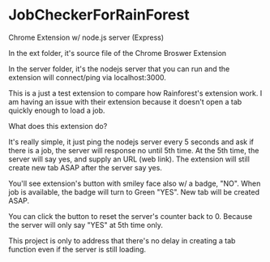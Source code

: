 # JobCheckerForRainForest
Chrome Extension w/ node.js server (Express)

In the ext folder, it's source file of the Chrome Broswer Extension

In the server folder, it's the nodejs server that you can run and the extension will connect/ping via localhost:3000.


This is a just a test extension to compare how Rainforest's extension work.   I am having an issue with their extension because it doesn't open a tab quickly enough to load a job.

What does this extension do?

It's really simple,  it just ping the nodejs server every 5 seconds and ask if there is a job,  the server will response no until 5th time.   At the 5th time, the server will say yes, and supply an URL (web link).   The extension will still create new tab ASAP after the server say yes.

You'll see extension's button with smiley face also w/ a badge, "NO".    When job is available, the badge will turn to Green "YES".  New tab will be created ASAP.

You can click the button to reset the server's counter back to 0.   Because the server will only say "YES" at 5th time only.

This project is only to address that there's no delay in creating a tab function even if the server is still loading.
